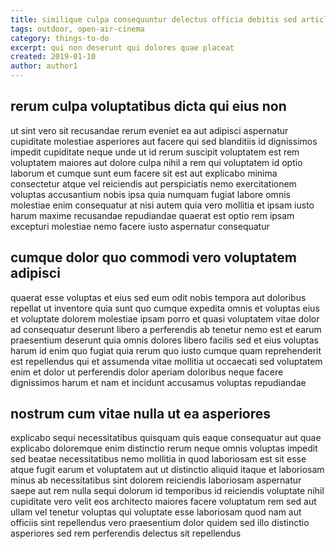 ```yaml
---
title: similique culpa consequuntur delectus officia debitis sed article 3687
tags: outdoor, open-air-cinema
category: things-to-do
excerpt: qui non deserunt qui dolores quae placeat
created: 2019-01-10
author: author1
---
```


## rerum culpa voluptatibus dicta qui eius non

ut sint vero sit recusandae rerum eveniet ea aut adipisci aspernatur cupiditate molestiae asperiores aut facere qui sed blanditiis id dignissimos impedit cupiditate neque unde ut id rerum suscipit voluptatem est rem voluptatem maiores aut dolore culpa nihil a rem qui voluptatem id optio laborum et cumque sunt eum facere sit est aut explicabo minima consectetur atque vel reiciendis aut perspiciatis nemo exercitationem voluptas accusantium nobis ipsa quia numquam fugiat labore omnis molestiae enim consequatur at nisi autem quia vero mollitia et ipsam iusto harum maxime recusandae repudiandae quaerat est optio rem ipsam excepturi molestiae nemo facere iusto aspernatur consequatur

## cumque dolor quo commodi vero voluptatem adipisci

quaerat esse voluptas et eius sed eum odit nobis tempora aut doloribus repellat ut inventore quia sunt quo cumque expedita omnis et voluptas eius et voluptate dolorem molestiae ipsam porro et quasi voluptatem vitae dolor ad consequatur deserunt libero a perferendis ab tenetur nemo est et earum praesentium deserunt quia omnis dolores libero facilis sed et eius voluptas harum id enim quo fugiat quia rerum quo iusto cumque quam reprehenderit est repellendus qui et assumenda vitae mollitia ut occaecati sed voluptatem enim et dolor ut perferendis dolor aperiam doloribus neque facere dignissimos harum et nam et incidunt accusamus voluptas repudiandae

## nostrum cum vitae nulla ut ea asperiores

explicabo sequi necessitatibus quisquam quis eaque consequatur aut quae explicabo doloremque enim distinctio rerum neque omnis voluptas impedit sed beatae necessitatibus nemo mollitia in quod laboriosam est sit esse atque fugit earum et voluptatem aut ut distinctio aliquid itaque et laboriosam minus ab necessitatibus sint dolorem reiciendis laboriosam aspernatur saepe aut rem nulla sequi dolorum id temporibus id reiciendis voluptate nihil cupiditate vero velit eos architecto maiores facere voluptatum rem sed aut ullam vel tenetur voluptas qui voluptate esse laboriosam quod nam aut officiis sint repellendus vero praesentium dolor quidem sed illo distinctio asperiores sed rem perferendis delectus sit repellendus
